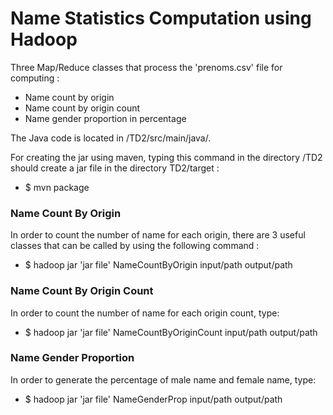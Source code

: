 # Name Statistics Computation using Hadoop

Three Map/Reduce classes that process the 'prenoms.csv' file for computing :
- Name count by origin
- Name count by origin count
- Name gender proportion in percentage

The Java code is located in /TD2/src/main/java/.

For creating the jar using maven, typing this command in the directory /TD2 should create a jar file in the directory TD2/target :
- $ mvn package

### Name Count By Origin
In order to count the number of name for each origin, there are 3 useful classes that can be called by using the following command :
- $ hadoop jar 'jar file' NameCountByOrigin input/path output/path

### Name Count By Origin Count
In order to count the number of name for each origin count, type:
- $ hadoop jar 'jar file' NameCountByOriginCount input/path output/path

### Name Gender Proportion
In order to generate the percentage of male name and female name, type:
- $ hadoop jar 'jar file' NameGenderProp input/path output/path
